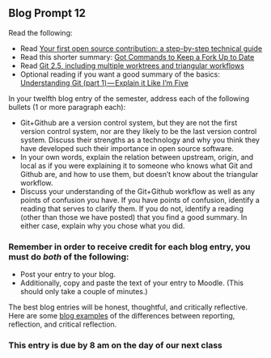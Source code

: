## Blog Prompt 12

Read the following:
- Read [Your first open source contribution: a step-by-step technical guide](https://medium.com/@jenweber/your-first-open-source-contribution-a-step-by-step-technical-guide-d3aca55cc5a6)
- Read this shorter summary: [Got Commands to Keep a Fork Up to Date](https://philna.sh/blog/2018/08/21/git-commands-to-keep-a-fork-up-to-date/)
- Read [Git 2.5, including multiple worktrees and triangular workflows](https://github.blog/2015-07-29-git-2-5-including-multiple-worktrees-and-triangular-workflows/)
- Optional reading if you want a good summary of the basics: [Understanding Git (part 1) — Explain it Like I’m Five](https://hackernoon.com/understanding-git-fcffd87c15a3)

In your twelfth blog entry of the semester, address each of the following bullets (1 or more paragraph each):
- Git+Github are a version control system, but they are not the first version control system, nor are they likely to be the last version  control system. Discuss their strengths as a technology and why you think they have developed such their importance in open source software.
- In your own words, explain the relation between upstream, origin, and local as if you were explaining it to someone who knows what Git and Github are, and how to use them, but doesn’t know about the triangular workflow.
- Discuss your understanding of the Git+Github workflow as well as any points of confusion you have. If you have points of confusion, identify a reading that serves to clarify them. If you do not, identify a reading (other than those we have posted) that you find a good summary. In either case, explain why you chose what you did.

### Remember in order to receive credit for each blog entry, you must do *both* of the following:

  - Post your entry to your blog.
  - Additionally, copy and paste the text of your entry to Moodle. (This should only take a couple of minutes.)

The best blog entries will be honest, thoughtful, and critically reflective. Here are some [blog examples](blogreflection.md)
of the differences between reporting, reflection, and critical reflection.

### This entry is due by 8 am on the day of our next class
